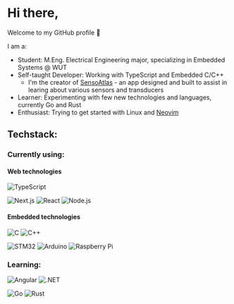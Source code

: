 # Hi there,

Welcome to my GitHub profile 👋

I am a:
- Student: M.Eng. Electrical Engineering major, specializing in Embedded Systems @ WUT
- Self-taught Developer: Working with TypeScript and Embedded C/C++
    - I'm the creator of [SensoAtlas](https://sensoatlas.vercel.app) - an app designed and built to assist in learing about various sensors and transducers
- Learner: Experimenting with few new technologies and languages, currently Go and Rust
- Enthusiast: Trying to get started with Linux and [Neovim](https://github.com/neovim/neovim)

## Techstack:

### Currently using:

#### Web technologies
![TypeScript](https://img.shields.io/badge/typescript-3178c6?style=for-the-badge&logo=typescript&logoColor=fafafa)

![Next.js](https://img.shields.io/badge/Next.js-262626?style=for-the-badge&logo=nextdotjs&logoColor=fafafa)
![React](https://img.shields.io/badge/React-374151?style=for-the-badge&logo=react&logoColor=61DAFB)
![Node.js](https://img.shields.io/badge/Node.js-339933?style=for-the-badge&logo=nodedotjs&logoColor=fafafa)

#### Embedded technologies
![C](https://img.shields.io/badge/Embedded%20c-262626?style=for-the-badge&logo=c&logoColor=a8b9cc)
![C++](https://img.shields.io/badge/Embedded%20C++-262626?style=for-the-badge&logo=cplusplus&logoColor=a8b9cc)

![STM32](https://img.shields.io/badge/STM32-03234b?style=for-the-badge&logo=stmicroelectronics&logoColor=fafafa)
![Arduino](https://img.shields.io/badge/Arduino-00979d?style=for-the-badge&logo=arduino&logoColor=fafafa)
![Raspberry Pi](https://img.shields.io/badge/Raspberry%20Pi-A22846?style=for-the-badge&logo=raspberrypi&logoColor=fafafa)

### Learning:

![Angular](https://img.shields.io/badge/Angular-DD0031?style=for-the-badge&logo=angular&logoColor=fafafa)
![.NET](https://img.shields.io/badge/.NET-512BD4?style=for-the-badge&logo=dotnet&logoColor=fafafa)

![Go](https://img.shields.io/badge/Go-00ADD8?style=for-the-badge&logo=go&logoColor=fafafa)
![Rust](https://img.shields.io/badge/Rust-000000?style=for-the-badge&logo=rust&logoColor=fafafa)
